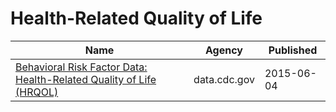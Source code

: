 # Health-Related Quality of Life

Name | Agency | Published
---- | ---- | ---------
[Behavioral Risk Factor Data: Health-Related Quality of Life (HRQOL)](../socrata/xuxn-8kju.md) | data.cdc.gov | 2015-06-04

